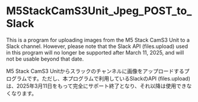 # M5StackCamS3Unit_Jpeg_POST_to_Slack
This is a program for uploading images from the M5 Stack CamS3 Unit to a Slack channel. However, please note that the Slack API (files.upload) used in this program will no longer be supported after March 11, 2025, and will not be usable beyond that date.

M5 Stack CamS3 Unitからスラックのチャンネルに画像をアップロードするプログラムです。ただし、本プログラムで利用しているSlackのAPI (files.upload)は、2025年3月11日をもって完全にサポート終了となり、それ以降は使用できなくなります。
